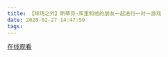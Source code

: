 ```yaml
---
title: 【球场之外】斯蒂芬·库里和他的朋友一起进行一对一游戏
date: 2020-02-27 14:47:59
tags:
---
```


<a href="https://www.weibo.com/tv/v/Iw905xuTk?fid=1034:4476609886093316" target="_blank">在线观看</a>

